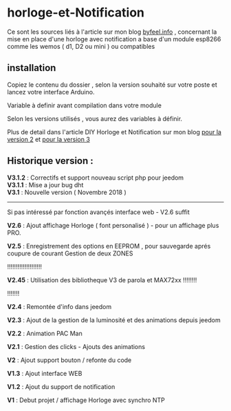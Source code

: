 # horloge-et-Notification
Ce sont les sources liés à l'article sur mon blog [byfeel.info](https://byfeel.infp) , concernant la mise en place d'une horloge avec notification a base d'un module esp8266 comme les wemos ( d1, D2 ou mini ) ou compatibles

## installation
Copiez le contenu du dossier , selon la version souhaité sur votre poste et lancez votre interface Arduino.

Variable à definir avant compilation dans votre module

Selon les versions utilisés , vous aurez des variables à définir.

Plus de detail dans l'article DIY Horloge et Notification sur mon blog [pour la version 2](https://byfeel.info/diy-i-notifheure-ou-comment-mettre-en-place-une-horloge-connectee-avec-notification/) et [pour la version 3 ](https://byfeel.info/notifheure-v3-diy/)

## Historique version :

**V3.1.2** : Correctifs et support nouveau script php pour jeedom  
**V3.1.1** : Mise a jour bug dht  
**V3.1** : Nouvelle version ( Novembre 2018 )


--------------------------------------------
Si pas intéressé par fonction avançés interface web - V2.6 suffit


**V2.6** : Ajout affichage Horloge ( font personalisé ) - pour un affichage plus PRO.

**V2.5** : Enregistrement des options en EEPROM , pour sauvegarde aprés coupure de courant
Gestion de deux ZONES

!!!!!!!!!!!!!!!!!!!!

**V2.45** : Utilisation des bibliotheque V3 de parola et MAX72xx  !!!!!!!!

!!!!!!!


**V2.4** : Remontée d'info dans jeedom

**V2.3** : Ajout de la gestion de la luminosité et des animations depuis jeedom

**V2.2** : Animation PAC Man

**V2.1** : Gestion des clicks - Ajouts des animations

**V2** : Ajout support bouton / refonte du code

**V1.3** : Ajout interface WEB

**V1.2** : Ajout du support de notification

**V1** : Debut projet / affichage Horloge avec synchro NTP
